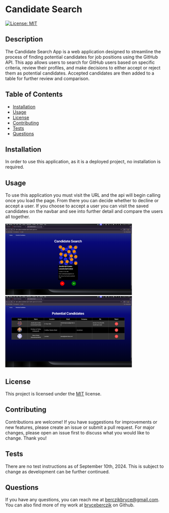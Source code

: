
# Candidate Search

[![License: MIT](https://img.shields.io/badge/License-MIT-yellow.svg)](https://opensource.org/licenses/MIT)

## Description
The Candidate Search App is a web application designed to streamline the process of finding potential candidates for job positions using the GitHub API. This app allows users to search for GitHub users based on specific criteria, review their profiles, and make decisions to either accept or reject them as potential candidates. Accepted candidates are then added to a table for further review and comparison.

## Table of Contents
- [Installation](#installation)
- [Usage](#usage)
- [License](#license)
- [Contributing](#contributing)
- [Tests](#tests)
- [Questions](#questions)

## Installation
In order to use this application, as it is a deployed project, no installation is required.

## Usage
To use this application you must visit the URL and the api will begin calling once you load the page. From there you can decide whether to decline or accept a user. If you choose to accept a user you can visit the saved candidates on the navbar and see into further detail and compare the users all together.

<img src='./src/assets/images/searching.png' alt="searching page" width="400">
<img src='./src/assets/images/saved-candidates.png' alt="saved candidates" width="400">

## License
This project is licensed under the [MIT](https://opensource.org/licenses/MIT) license.

## Contributing
Contributions are welcome! If you have suggestions for improvements or new features, please create an issue or submit a pull request. For major changes, please open an issue first to discuss what you would like to change. Thank you!

## Tests
There are no test instructions as of September 10th, 2024. This is subject to change as development can be further continued.

## Questions
If you have any questions, you can reach me at [berczikbryce@gmail.com](mailto:berczikbryce@gmail.com). You can also find more of my work at [bryceberczik](https://github.com/bryceberczik) on Github.
